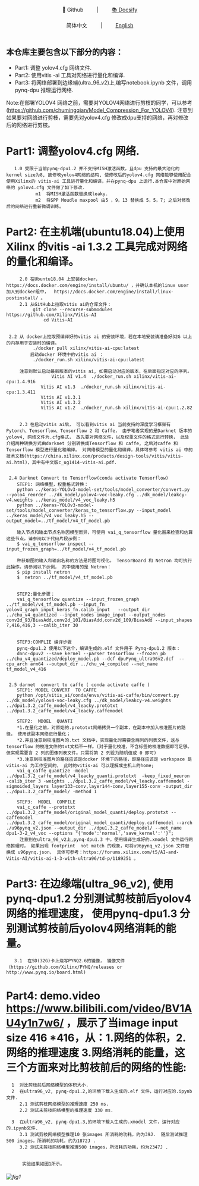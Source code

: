 
<div align="center">
📖 Github
&emsp;&emsp; | &emsp;&emsp;
<a href="https://github.com/chumingqian/Deploy_Yolov4_On_Ultra96_v2/">📚 Docsify</a>
</div> 
<br>

<div align="center">
简体中文
&emsp;&emsp; | &emsp;&emsp;
<a href="https://github.com/chumingqian/Deploy_Yolov4_On_Ultra96_v2/blob/main/README_eng.md">English</a>
</div> 
<br>

本仓库主要包含以下部分的内容：
------------
* Part1: 调整 yolov4.cfg 网络文件. 
* Part2: 使用vitis -ai 工具对网络进行量化和编译. 
* Part3: 将网络部署到边缘端(ultra_96_v2)上,编写notebook.ipynb 文件，调用pynq-dpu 推理运行网络.  
    
 Note:在部署YOLOV4 网络之前，需要对YOLOV4网络进行剪枝的同学，可以参考(https://github.com/chumingqian/Model_Compression_For_YOLOV4). 注意到如果要对网络进行剪枝，需要先对yolov4.cfg 修改成dpu支持的网络，再对修改后的网络进行剪枝。 

  

Part1:  调整yolov4.cfg 网络.
==== 
       1.0 受限于当前pynq-dpu1.2 并不支持MISH激活函数，且dpu 支持的最大池化的kernel size为8, 故修改yolov4网络的结构, 使修改后的yolov4.cfg 网络能够使用配合使用Xilinx的 vitis-ai 工具进行量化和编译，并在pynq-dpu 上运行.本仓库中对原始网络的 yolov4.cfg 文件做了如下修改.
               m1  将MISH激活函数替换成leaky.     
               m2  将SPP Moudle maxpool 由5 ，9，13 替换成 5，5，7; 之后对修改后的网络进行重新微调训练。
         


Part2: 在主机端(ubuntu18.04)上使用 Xilinx 的vitis -ai 1.3.2 工具完成对网络的量化和编译。
====

         2.0 在Ubuntu18.04 上安装docker， https://docs.docker.com/engine/install/ubuntu/ ，并确认本机的linux user 加入到docker组中，  https://docs.docker.com/engine/install/linux-postinstall/ 。
         2.1 从GitHub上拉取vitis ai的仓库文件：
	          git clone --recurse-submodules https://github.com/Xilinx/Vitis-AI  
                  cd Vitis-AI

	         	 
	 2.2 从 docker上拉取预编译好的vitis ai 的安装环境，若在本地安装请准备好32G 以上的内存用于安装时的编译。
	          ./docker pull xilinx/vitis-ai-cpu:latest  
             启动docker 环境中的vitis ai ：	    
	          ./docker_run.sh xilinx/vitis-ai-cpu:latest
		  
	     注意到默认启动最新版本的vitis ai, 如需启动对应的版本，在后面指定对应的序列。
		  	         Vitis AI v1.4	./docker_run.sh xilinx/vitis-ai-cpu:1.4.916
				 Vitis AI v1.3	./docker_run.sh xilinx/vitis-ai-cpu:1.3.411
				 Vitis AI v1.3.1
				 Vitis AI v1.3.2
				 Vitis AI v1.2	./docker_run.sh xilinx/vitis-ai-cpu:1.2.82
             
         
         2.3 在启动vitis ai后， 可以看到vitis ai 当前支持的深度学习框架有Pytorch、Tensorflow、Tensorflow 2 和 Caffe， 由于笔者实现的是Darknet 版本的yolov4, 网络文件为.cfg格式， 故先要对网络文件，以及权重文件的格式进行转换， 此处介绍两种转换方式由darknet 分别转换成Tensorflow 和 caffe, 之后对caffe 和 Tensorflow 模型进行量化和编译。 对网络模型的量化和编译，具体可参考 vitis ai 中的技术文档(https://china.xilinx.com/products/design-tools/vitis/vitis-ai.html)，其中有中文版c_ug1414-vitis-ai.pdf.     
        		

	 2.4 Darknet Convert to Tensorflow(conda activate Tensorflow) 
		STEP1: 网络模型，权重格式转换：		
		python ../keras-YOLOv3-model-set/tools/model_converter/convert.py --yolo4_reorder ../dk_model/yolov4-voc-leaky.cfg ../dk_model/leakcy-v4.weights ../keras_model/v4_voc_leaky.h5
		python ../keras-YOLOv3-model-set/tools/model_converter/keras_to_tensorflow.py --input_model ../keras_model/v4_voc_leaky.h5 --output_model=../tf_model/v4_tf_model.pb
	
		输入节点和输出节点名称因模型而异，可使用 vai_q_tensorflow 量化器来检查和估算这些节点。请参阅以下代码片段示例：
		$ vai_q_tensorflow inspect --input_frozen_graph=../tf_model/v4_tf_model.pb

		种获取图的输入和输出名称的方法是将图可视化。 TensorBoard 和 Netron 均可执行此操作。请参阅以下示例， 其中使用的是 Netron：
		$ pip install netron
		$  netron ../tf_model/v4_tf_model.pb


		STEP2:量化步骤：
		vai_q_tensorflow quantize --input_frozen_graph ../tf_model/v4_tf_model.pb --input_fn yolov4_graph_input_keras_fn.calib_input   --output_dir ../chu_v4_quantized --input_nodes image_input --output_nodes conv2d_93/BiasAdd,conv2d_101/BiasAdd,conv2d_109/BiasAdd --input_shapes ?,416,416,3 --calib_iter 30


		STEP3:COMPLIE 编译步骤		
		pynq-dpu1.2 使用以下这个，编译生成的.elf 文件用于 Pynq-dpu1.2 版本：	
		dnnc-dpuv2 --save_kernel --parser tensorflow --frozen_pb ../chu_v4_quantized/deploy_model.pb --dcf dpuPynq_ultra96v2.dcf  --cpu_arch arm64 --output_dir ../chu_v4_compiled --net_name tf_model_v4_416

				
	 2.5 darnet  convert to caffe ( conda activate caffe )	    
		STEP1: MODEL CONVERT  TO CAFFE
		python /opt/vitis_ai/conda/envs/vitis-ai-caffe/bin/convert.py ../dk_model/yolov4-voc-leaky.cfg ../dk_model/leakcy-v4.weights  ../dpu1.3.2_caffe_model/v4_leacky.prototxt ../dpu1.3.2_caffe_model/v4_leacky.caffemodel

		STEP2:  MDOEL  QUANTI
		*1.在量化之前，对原始的.prototxt网络拷贝一个副本，在副本中加入校准图片的路径， 使用该副本网络进行量化；
		*2.并且注意到校准图片的.txt 文档中，实现量化时需要含两列的列表文件，这与tensorflow 的校准文件的txt文档不一样。(对于量化校准，不含标签的校准数据即可足够。但实现需要含 2 列的图像列表文件。只需将第 2 列设为随机值或 0 即可)
		*3.注意到校准图片的路径应该是docker 环境下的路径，即路径应该是 workspace 是vitis-ai 为工作空间的， 此时的vitis-ai 可以理解成主机上的home;		
		vai_q_caffe quantize -model ../dpu1.3.2_caffe_model/v4_leacky_quanti.prototxt  -keep_fixed_neuron -calib_iter 3 -weights ../dpu1.3.2_caffe_model/v4_leacky.caffemodel -sigmoided_layers layer133-conv,layer144-conv,layer155-conv -output_dir ../dpu1.3.2_caffe_model/ -method 1 

		STEP3:  MODEL  COMPILE 
		vai_c_caffe --prototxt ../dpu1.3.2_caffe_model/original_model_quanti/deploy.prototxt --caffemodel ../dpu1.3.2_caffe_model/original_model_quanti/deploy.caffemodel --arch ./u96pynq_v2.json --output_dir ../dpu1.3.2_caffe_model/ --net_name dpu1-3-2_v4_voc --options "{'mode':'normal','save_kernel':''}";
		 注意到在ultra_96_v2上,pynq-dpu1.3 中，使用编译生成好的.xmodel 文件运行网络推理时， 如果出现 footprint  not match 的现象，可将u96pynq_v2.json 文件替换成 u96pynq.json， 具体可参考：https://forums.xilinx.com/t5/AI-and-Vitis-AI/vitis-ai-1-3-with-ultra96/td-p/1189251 。





Part3: 在边缘端(ultra_96_v2),  使用pynq-dpu1.2 分别测试剪枝前后yolov4网络的推理速度， 使用pynq-dpu1.3 分别测试剪枝前后yolov4网络消耗的能量。
====
       3.1  在SD(32G)卡上烧写PYNQ2.6的镜像， 镜像文件（https://github.com/Xilinx/PYNQ/releases or http://www.pynq.io/board.html) 



Part4: demo.video https://www.bilibili.com/video/BV1AU4y1n7w6/ ，展示了当image input size 416 *416，从：1.网络的体积，2.网络的推理速度 3.网络消耗的能量，这三个方面来对比剪枝前后的网络的性能:
==== 
 
      1  对比剪枝前后网络模型的体积大小.     
      2  在ultra96_v2, pynq-dpu1.2,的环境下载入生成的.elf 文件，运行对应的.ipynb文件.
         2.1 测试剪枝网络模型的推理速度 250 ms.
         2.2 测试未剪枝网络模型的推理速度 330 ms. 
         
      3  在ultra96_v2, pynq-dpu1.3,的环境下载入生成的.xmodel 文件，运行对应的.ipynb文件.
         3.1 测试剪枝网络模型推理10 张images 所消耗的功耗，约为39J.  随后测试推理500 images，所消耗的功耗，约为1872J .
         3.2 测试未剪枝网络模型推理500 images，所消耗的功耗，约为2347J .
    
                           
          实验结果如图1所示。
######  ![fig1](https://user-images.githubusercontent.com/46816091/128596310-88837fbf-3fec-47f4-a19e-ae7da825b611.png)
